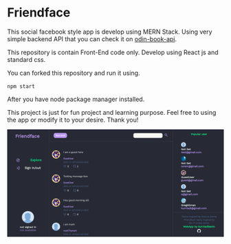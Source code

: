 
# Friendface

This social facebook style app is develop using MERN Stack. Using very simple backend API that you can check it on 
[odin-book-api](https://github.com/kurniadikevin/odin-book-api).

This repository is contain Front-End code only. Develop using React js and standard css.

You can forked this repository and run it using.
```
npm start
```
After you have node package manager installed.

This project is just for fun project and learning purpose. Feel free to using the app or modify it to your desire. Thank you!


![Friendface](src/assets/friendface-sc.png)
